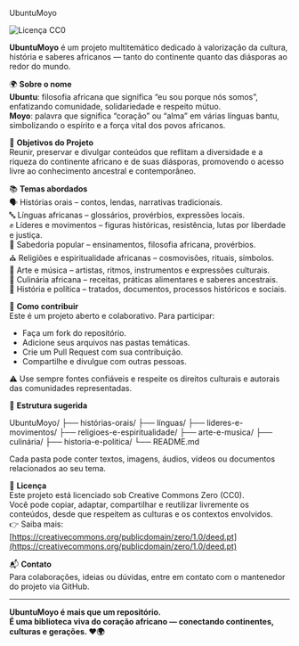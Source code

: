 UbuntuMoyo

![Licença CC0](https://licensebuttons.net/p/zero/1.0/88x31.png)

**UbuntuMoyo** é um projeto multitemático dedicado à valorização da cultura, história e saberes africanos — tanto do continente quanto das diásporas ao redor do mundo.

🌍 **Sobre o nome**  
**Ubuntu**: filosofia africana que significa “eu sou porque nós somos”, enfatizando comunidade, solidariedade e respeito mútuo.  
**Moyo**: palavra que significa “coração” ou “alma” em várias línguas bantu, simbolizando o espírito e a força vital dos povos africanos.

🎯 **Objetivos do Projeto**  
Reunir, preservar e divulgar conteúdos que reflitam a diversidade e a riqueza do continente africano e de suas diásporas, promovendo o acesso livre ao conhecimento ancestral e contemporâneo.

📚 **Temas abordados**  
🗣️ Histórias orais – contos, lendas, narrativas tradicionais.  
🔤 Línguas africanas – glossários, provérbios, expressões locais.  
✊ Líderes e movimentos – figuras históricas, resistência, lutas por liberdade e justiça.  
🧠 Sabedoria popular – ensinamentos, filosofia africana, provérbios.  
⛪ Religiões e espiritualidade africanas – cosmovisões, rituais, símbolos.  
🎨 Arte e música – artistas, ritmos, instrumentos e expressões culturais.  
🍲 Culinária africana – receitas, práticas alimentares e saberes ancestrais.  
📰 História e política – tratados, documentos, processos históricos e sociais.

🤝 **Como contribuir**  
Este é um projeto aberto e colaborativo. Para participar:

- Faça um fork do repositório.  
- Adicione seus arquivos nas pastas temáticas.  
- Crie um Pull Request com sua contribuição.  
- Compartilhe e divulgue com outras pessoas.  

⚠️ Use sempre fontes confiáveis e respeite os direitos culturais e autorais das comunidades representadas.

📁 **Estrutura sugerida**

UbuntuMoyo/
├── histórias-orais/
├── línguas/
├── lideres-e-movimentos/
├── religioes-e-espiritualidade/
├── arte-e-musica/
├── culinária/
├── historia-e-politica/
└── README.md

Cada pasta pode conter textos, imagens, áudios, vídeos ou documentos relacionados ao seu tema.

📝 **Licença**  
Este projeto está licenciado sob Creative Commons Zero (CC0).  
Você pode copiar, adaptar, compartilhar e reutilizar livremente os conteúdos, desde que respeitem as culturas e os contextos envolvidos.  
👉 Saiba mais: [https://creativecommons.org/publicdomain/zero/1.0/deed.pt](https://creativecommons.org/publicdomain/zero/1.0/deed.pt)

📬 **Contato**  
Para colaborações, ideias ou dúvidas, entre em contato com o mantenedor do projeto via GitHub.

---

**UbuntuMoyo é mais que um repositório.  
É uma biblioteca viva do coração africano — conectando continentes, culturas e gerações. ❤️🌍**
